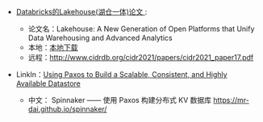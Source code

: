 





- [ Databricks的Lakehouse(湖仓一体)论文 ](/bigdata/paper/cidr2021_paper17.pdf ":ignore") : 
  - 论文名：Lakehouse: A New Generation of Open Platforms that Unify Data Warehousing and Advanced Analytics
  - 本地：[本地下载](/bigdata/paper/cidr2021_paper17.pdf ":ignore") 
  - 远程：http://www.cidrdb.org/cidr2021/papers/cidr2021_paper17.pdf

- LinkIn：[Using Paxos to Build a Scalable, Consistent, and Highly Available Datastore](http://nil.csail.mit.edu/6.824/2018/papers/spinnaker.pdf)
  - 中文： Spinnaker —— 使用 Paxos 构建分布式 KV 数据库 https://mr-dai.github.io/spinnaker/ 